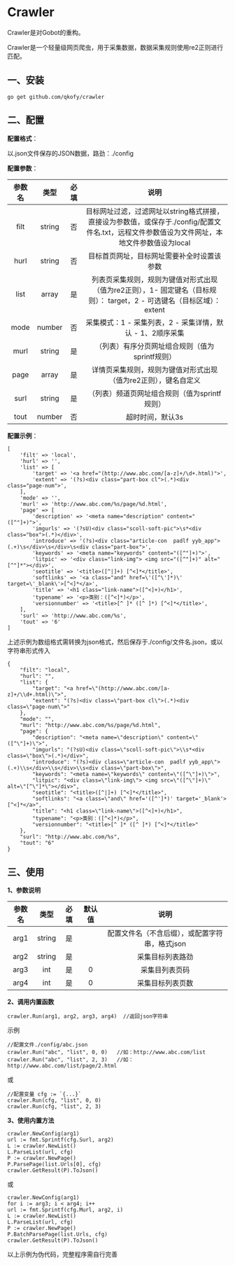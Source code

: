 # Crawler

Crawler是对Gobot的重构。

Crawler是一个轻量级网页爬虫，用于采集数据，数据采集规则使用re2正则进行匹配。

## 一、安装

```
go get github.com/qkofy/crawler
```

## 二、配置

**配置格式**：

以.json文件保存的JSON数据，路劲：./config

**配置参数**：

| 参数名 |  类型  | 必填 |                             说明                             |
| :----: | :----: | :--: | :----------------------------------------------------------: |
|  filt  | string |  否  | 目标网址过滤，过滤网址以string格式拼接，直接设为参数值，或保存于./config/配置文件名.txt，远程文件参数值设为文件网址，本地文件参数值设为local |
|  hurl  | string |  否  |          目标首页网址，目标网址需要补全时设置该参数          |
|  list  | array  |  是  | 列表页采集规则，规则为键值对形式出现（值为re2正则），1- 固定键名（目标规则）： target，2 - 可选键名（目标区域）：extent |
|  mode  | number |  否  |  采集模式：1 - 采集列表，2 - 采集详情，默认 - 1、2顺序采集   |
|  murl  | string |  是  |       （列表）有序分页网址组合规则（值为sprintf规则）        |
|  page  | array  |  是  | 详情页采集规则，规则为键值对形式出现（值为re2正则），键名自定义 |
|  surl  | string |  是  |        （列表）频道页网址组合规则（值为sprintf规则）         |
|  tout  | number |  否  |                       超时时间，默认3s                       |

**配置示例**：

```
[
    'filt' => 'local',
    'hurl' => '',
    'list' => [
    	'target' => '<a href="(http://www.abc.com/[a-z]+/\d+.html)">',
    	'extent' => '(?s)<div class="part-box cl">(.*)<div class="page-num">',
    ],
    'mode' => '',
    'murl' => 'http://www.abc.com/%s/page/%d.html',
    'page' => [
        'description' => '<meta name="description" content="([^"]+)">',
		'imgurls' => '(?sU)<div class="scoll-soft-pic">\s*<div class="box">(.*)</div>',
		'introduce' => '(?s)<div class="article-con  padlf yyb_app">(.+)\s</div>\s</div>\s<div class="part-box">',
		'keywords' => '<meta name="keywords" content="([^"]+)">',
		'litpic' => '<div class="link-img"> <img src="([^"]+)" alt="[^"]*"></div>',
		'seotitle' => '<title>([^|]+) [^<]*</title>',
		'softlinks' => '<a class="and" href=\'([^\']*)\' target=\'_blank\'>[^<]*</a>',
		'title' => '<h1 class="link-name">([^<]+)</h1>',
        'typename' => '<p>类别：([^<]*)</p>',
		'versionnumber' => '<title>[^ ]* ([^ ]*) [^<]*</title>',
    ],
    'surl' => 'http://www.abc.com/%s',
    'tout' => '6'
]
```

上述示例为数组格式需转换为json格式，然后保存于./config/文件名.json，或以字符串形式传入

```
{
    "filt": "local", 
    "hurl": "", 
    "list": {
        "target": "<a href=\"(http://www.abc.com/[a-z]+/\\d+.html)\">", 
        "extent": "(?s)<div class=\"part-box cl\">(.*)<div class=\"page-num\">"
    }, 
    "mode": "", 
    "murl": "http://www.abc.com/%s/page/%d.html", 
    "page": {
        "description": "<meta name=\"description\" content=\"([^\"]+)\">", 
        "imgurls": "(?sU)<div class=\"scoll-soft-pic\">\\s*<div class=\"box\">(.*)</div>", 
        "introduce": "(?s)<div class=\"article-con  padlf yyb_app\">(.+)\\s</div>\\s</div>\\s<div class=\"part-box\">", 
        "keywords": "<meta name=\"keywords\" content=\"([^\"]+)\">", 
        "litpic": "<div class=\"link-img\"> <img src=\"([^\"]+)\" alt=\"[^\"]*\"></div>", 
        "seotitle": "<title>([^|]+) [^<]*</title>", 
        "softlinks": "<a class=\"and\" href='([^']*)' target='_blank'>[^<]*</a>", 
        "title": "<h1 class=\"link-name\">([^<]+)</h1>", 
        "typename": "<p>类别：([^<]*)</p>", 
        "versionnumber": "<title>[^ ]* ([^ ]*) [^<]*</title>"
    }, 
    "surl": "http://www.abc.com/%s", 
    "tout": "6"
}
```

## 三、使用

**1、参数说明**

| 参数名 |  类型  | 必填 | 默认值 |                      说明                      |
| :----: | :----: | :--: | :----: | :--------------------------------------------: |
|  arg1  | string |  是  |        | 配置文件名（不含后缀），或配置字符串，格式json |
|  arg2  | string |  是  |        |                采集目标列表路劲                |
|  arg3  |  int   |  是  |   0    |                 采集目列表页码                 |
|  arg4  |  int   |  是  |   0    |                采集目标列表页数                |

**2、调用内置函数**

```
crawler.Run(arg1, arg2, arg3, arg4)  //返回json字符串
```

示例

```
//配置文件./config/abc.json
crawler.Run("abc", "list", 0, 0)   //如：http://www.abc.com/list
crawler.Run("abc", "list", 2, 3)   //如：http://www.abc.com/list/page/2.html
```

或

```
//配置变量 cfg := `{...}`
crawler.Run(cfg, "list", 0, 0)
crawler.Run(cfg, "list", 2, 3)
```

**3、使用内置方法**

```
crawler.NewConfig(arg1)
url := fmt.Sprintf(cfg.Surl, arg2)
L := crawler.NewList()
L.ParseList(url, cfg)
P := crawler.NewPage()
P.ParsePage(list.Urls[0], cfg)
crawler.GetResult(P).ToJson()
```

或

```
crawler.NewConfig(arg1)
for i := arg3; i < arg4; i++
url := fmt.Sprintf(cfg.Murl, arg2, i)
L := crawler.NewList()
L.ParseList(url, cfg)
P := crawler.NewPage()
P.BatchParsePage(list.Urls, cfg)
crawler.GetResult(P).ToJson()
```

以上示例为伪代码，完整程序需自行完善